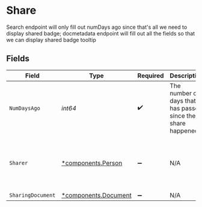 # Share

Search endpoint will only fill out numDays ago since that's all we need to display shared badge; docmetadata endpoint will fill out all the fields so that we can display shared badge tooltip


## Fields

| Field                                                       | Type                                                        | Required                                                    | Description                                                 | Example                                                     |
| ----------------------------------------------------------- | ----------------------------------------------------------- | ----------------------------------------------------------- | ----------------------------------------------------------- | ----------------------------------------------------------- |
| `NumDaysAgo`                                                | *int64*                                                     | :heavy_check_mark:                                          | The number of days that has passed since the share happened |                                                             |
| `Sharer`                                                    | [*components.Person](../../models/components/person.md)     | :heavy_minus_sign:                                          | N/A                                                         | {<br/>"name": "George Clooney",<br/>"obfuscatedId": "abc123"<br/>} |
| `SharingDocument`                                           | [*components.Document](../../models/components/document.md) | :heavy_minus_sign:                                          | N/A                                                         |                                                             |
